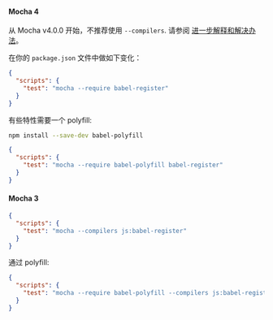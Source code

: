 #### Mocha 4

从 Mocha v4.0.0 开始，不推荐使用 `--compilers`. 请参阅 [进一步解释和解决办法](https://github.com/mochajs/mocha/wiki/compilers-deprecation)。

在你的 `package.json` 文件中做如下变化：

```json
{
  "scripts": {
    "test": "mocha --require babel-register"
  }
}
```

有些特性需要一个 polyfill:

```sh
npm install --save-dev babel-polyfill
```

```json
{
  "scripts": {
    "test": "mocha --require babel-polyfill babel-register"
  }
}
```

#### Mocha 3


```json
{
  "scripts": {
    "test": "mocha --compilers js:babel-register"
  }
}
```

通过 polyfill:

```json
{
  "scripts": {
    "test": "mocha --require babel-polyfill --compilers js:babel-register"
  }
}
```

